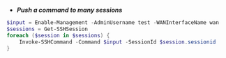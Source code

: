 * *__Push a command to many sessions__*
```Powershell
$input = Enable-Management -AdminUsername test -WANInterfaceName wan
$sessions = Get-SSHSession
foreach ($session in $sessions) {
    Invoke-SSHCommand -Command $input -SessionId $session.sessionid
}
```